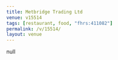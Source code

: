 ```yaml
---
title: Metbridge Trading Ltd
venue: v15514
tags: [restaurant, food, "fhrs:411082"]
permalink: /v/15514/
layout: venue
---
```

null